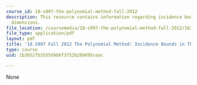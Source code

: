 ```yaml
---
course_id: 18-s997-the-polynomial-method-fall-2012
description: This resource contains information regarding incidence bounds in three
  dimensions.
file_location: /coursemedia/18-s997-the-polynomial-method-fall-2012/1b3b52fb3555d4b6f3752b20b695ceac_MIT18_S997F12_lec20.pdf
file_type: application/pdf
layout: pdf
title: '18.S997 Fall 2012 The Polynomial Method: Incidence Bounds in Three Dimensions'
type: course
uid: 1b3b52fb3555d4b6f3752b20b695ceac

---
```

None